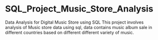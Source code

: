# SQL_Project_Music_Store_Analysis
Data Analysis for Digital Music Store using SQL
This project involves analysis of Music store data using sql, data contains music album sale in different countries based on different different variety of music.
